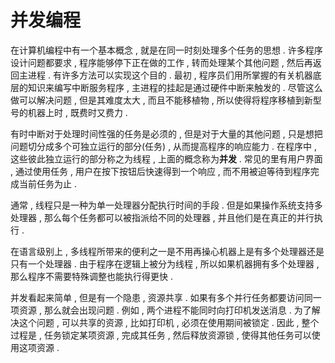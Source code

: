 # 并发编程

在计算机编程中有一个基本概念 , 就是在同一时刻处理多个任务的思想 . 许多程序设计问题都要求 , 程序能够停下正在做的工作 , 转而处理某个其他问题 , 然后再返回主进程 . 有许多方法可以实现这个目的 . 最初 , 程序员们用所掌握的有关机器底层的知识来编写中断服务程序 , 主进程的挂起是通过硬件中断来触发的 . 尽管这么做可以解决问题 , 但是其难度太大 , 而且不能移植物 , 所以使得将程序移植到新型号的机器上时 , 既费时又费力 .

有时中断对于处理时间性强的任务是必须的 , 但是对于大量的其他问题 , 只是想把问题切分成多个可独立运行的部分\(任务\) , 从而提高程序的响应能力 . 在程序中 , 这些彼此独立运行的部分称之为线程 , 上面的概念称为**并发** . 常见的里有用户界面 , 通过使用任务 , 用户在按下按钮后快速得到一个响应 , 而不用被迫等待到程序完成当前任务为止 . 

通常 , 线程只是一种为单一处理器分配执行时间的手段 . 但是如果操作系统支持多处理器 , 那么每个任务都可以被指派给不同的处理器 , 并且他们是在真正的并行执行 . 

在语言级别上 , 多线程所带来的便利之一是不用再操心机器上是有多个处理器还是只有一个处理器 . 由于程序在逻辑上被分为线程 , 所以如果机器拥有多个处理器 , 那么程序不需要特殊调整也能执行得更快 . 

并发看起来简单 , 但是有一个隐患 , 资源共享 . 如果有多个并行任务都要访问同一项资源 , 那么就会出现问题 . 例如 , 两个进程不能同时向打印机发送消息 . 为了解决这个问题 , 可以共享的资源 , 比如打印机 , 必须在使用期间被锁定 . 因此 , 整个过程是 , 任务锁定某项资源 , 完成其任务 , 然后释放资源锁 , 使得其他任务可以使用这项资源 . 

